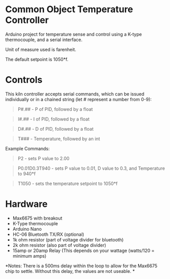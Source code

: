 # Common Object Temperature Controller
Arduino project for temperature sense and control using a K-type thermocouple, and a serial interface.

Unit of measure used is farenheit.

The default setpoint is 1050*f.

# Controls

This kiln controller accepts serial commands, which can be issued individually or in a chained string (let # represent a number from 0-9):

> P#.## - P of PID, followed by a float

> I#.## - I of PID, followed by a float

> D#.## - D of PID, followed by a float

> T### - Temperature, followed by an int

Example Commands: 

> P2 - sets P value to 2.00

> P0.01D0.3T940 - sets P value to 0.01, D value to 0.3, and Temperature to 940*f

> T1050 - sets the temperature setpoint to 1050*f

# Hardware
- Max6675 with breakout
- K-Type thermocouple
- Arduino Nano
- HC-06 Bluetooth TX/RX (optional)
- 1k ohm resistor (part of voltage divider for bluetooth)
- 2k ohm resistor (also part of voltage divider)
- 15amp or 20amp Relay (This depends on your wattage (watts/120 = minimum amps) 

*Notes:
There is a 500ms delay within the loop to allow for the Max6675 chip to settle. Without this delay, the values are not useable. *
